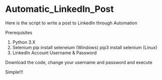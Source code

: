 # Automatic_LinkedIn_Post
Here is the script to write a post to LinkedIn through Automation

Prerequisites 
1. Python 3.X
2. Selenium 
    pip install seleneium (Windows)
    pip3 install selenium (Linux)
3. LinkedIn Account Username & Password

Download the code, change your username and password and execute


Simple!!!
